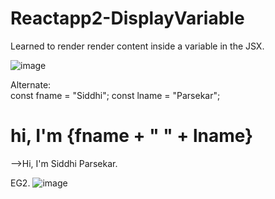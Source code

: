 # Reactapp2-DisplayVariable
Learned to render render content inside a variable in the JSX.

![image](https://user-images.githubusercontent.com/111981040/210162468-27cb2f22-f7b4-4474-b4d2-3b258ae5f064.png)

Alternate:<br>
const fname = "Siddhi";
const lname = "Parsekar";

<h1>hi, I'm {fname + " " +  lname}</h1>

-->Hi, I'm Siddhi Parsekar.

EG2.
![image](https://user-images.githubusercontent.com/111981040/210162774-8e4151d9-246c-4d83-8ed5-f0acf30910a6.png)


